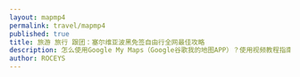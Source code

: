 ```yaml
---
layout: mapmp4
permalink: travel/mapmp4
published: true
title: 旅游 旅行 跟团：塞尔维亚波黑免签自由行全网最佳攻略 
description: 怎么使用Google My Maps（Google谷歌我的地图APP）？使用视频教程指南。
author: ROCEYS
---
```

